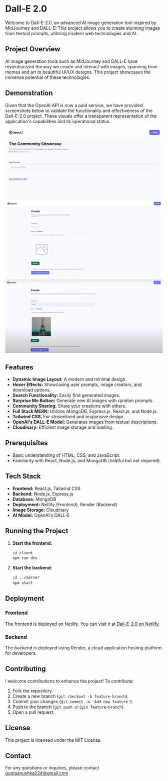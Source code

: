 # Dall-E 2.0

Welcome to Dall-E-2.0, an advanced AI image generation tool inspired by MidJourney and DALL-E! This project allows you to create stunning images from textual prompts, utilizing modern web technologies and AI.

## Project Overview

AI image generation tools such as MidJourney and DALL-E have revolutionized the way we create and interact with images, spanning from memes and art to beautiful UI/UX designs. This project showcases the immense potential of these technologies.

## Demonstration

Given that the OpenAI API is now a paid service, we have provided screenshots below to validate the functionality and effectiveness of the Dall-E-2.0 project. These visuals offer a transparent representation of the application's capabilities and its operational status.

![Project Banner](https://raw.githubusercontent.com/Anushkatech5/Dall-E-2.0/master/Interface.png)
![Create Post](https://raw.githubusercontent.com/Anushkatech5/Dall-E-2.0/master/CreatePost.jpeg)
![Generated Image](https://raw.githubusercontent.com/Anushkatech5/Dall-E-2.0/master/Image.png)

## Features

- **Dynamic Image Layout:** A modern and minimal design.
- **Hover Effects:** Showcasing user prompts, image creators, and download options.
- **Search Functionality:** Easily find generated images.
- **Surprise Me Button:** Generate new AI images with random prompts.
- **Community Sharing:** Share your creations with others.
- **Full Stack MERN:** Utilizes MongoDB, Express.js, React.js, and Node.js.
- **Tailwind CSS:** For streamlined and responsive design.
- **OpenAI's DALL-E Model:** Generates images from textual descriptions.
- **Cloudinary:** Efficient image storage and loading.

## Prerequisites

- Basic understanding of HTML, CSS, and JavaScript.
- Familiarity with React, Node.js, and MongoDB (helpful but not required).

## Tech Stack

- **Frontend:** React.js, Tailwind CSS
- **Backend:** Node.js, Express.js
- **Database:** MongoDB
- **Deployment:** Netlify (Frontend), Render (Backend)
- **Image Storage:** Cloudinary
- **AI Model:** OpenAI's DALL-E

## Running the Project

1. **Start the frontend:**
   ```bash
   cd client
   npm run dev
   ```

2. **Start the backend:**
   ```bash
   cd ../server
   npm start
   ```

## Deployment

### Frontend

The frontend is deployed on Netlify. You can visit it at [Dall-E-2.0 on Netlify](https://dall-e-version2.netlify.app/).

### Backend

The backend is deployed using Render, a cloud application hosting platform for developers.

## Contributing

I welcome contributions to enhance the project! To contribute:

1. Fork the repository.
2. Create a new branch (`git checkout -b feature-branch`).
3. Commit your changes (`git commit -m 'Add new feature'`).
4. Push to the branch (`git push origin feature-branch`).
5. Open a pull request.

## License

This project is licensed under the MIT License.

## Contact

For any questions or inquiries, please contact [guptaanushka024@gmail.com](mailto:guptaanushka024@gmail.com).
